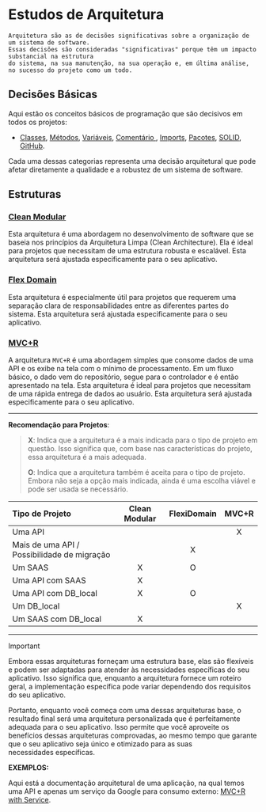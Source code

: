 ﻿# Estudos de Arquitetura

```
Arquitetura são as de decisões significativas sobre a organização de um sistema de software.
Essas decisões são consideradas "significativas" porque têm um impacto substancial na estrutura
do sistema, na sua manutenção, na sua operação e, em última análise, no sucesso do projeto como um todo.
```

## Decisões Básicas

Aqui estão os conceitos básicos de programação que são decisivos em todos os projetos:

- [Classes](basic/classes.md), [Métodos](basic/methods.md), [Variáveis](basic/variables.md), [Comentário ](basic/comments.md), [Imports](basic/imports.md), [Pacotes](basic/packages.md), [SOLID](basic/solid.md), [GitHub](gitHub/gitHub.md).

Cada uma dessas categorias representa uma decisão arquitetural que pode afetar diretamente a qualidade e a robustez de um sistema de software.


## Estruturas

### [Clean Modular](architecture/clean_modular/clean_modular.md)

Esta arquitetura é uma abordagem no desenvolvimento de software que se baseia nos princípios da Arquitetura Limpa (Clean Architecture). Ela é ideal para projetos que necessitam de uma estrutura robusta e escalável. Esta arquitetura será ajustada especificamente para o seu aplicativo.

### [Flex Domain](architecture/flex_domain/flex_domain.md)

Esta arquitetura é especialmente útil para projetos que requerem uma separação clara de responsabilidades entre as diferentes partes do sistema. Esta arquitetura será ajustada especificamente para o seu aplicativo.

### [MVC+R](architecture/MVC+R/MVC+R.md)

A arquitetura ``MVC+R`` é uma abordagem simples que consome dados de uma API e os exibe na tela com o mínimo de processamento. Em um fluxo básico, o dado vem do repositório, segue para o controlador e é então apresentado na tela. Esta arquitetura é ideal para projetos que necessitam de uma rápida entrega de dados ao usuário. Esta arquitetura será ajustada especificamente para o seu aplicativo.

---

**Recomendação para Projetos**:
> **X**: Indica que a arquitetura é a mais indicada para o tipo de projeto em questão. Isso significa que, com base nas características do projeto, essa arquitetura é a mais adequada.
> 
> **O**: Indica que a arquitetura também é aceita para o tipo de projeto. Embora não seja a opção mais indicada, ainda é uma escolha viável e pode ser usada se necessário.

| Tipo de Projeto | Clean Modular | FlexiDomain | MVC+R |
|:----------------|:-------------:|:-----------:|:-----:|
| Uma API         |               |             |   X   |
| Mais de uma API / Possibilidade de migração |               |      X       |       |
| Um SAAS         |       X       |      O      |       |
| Uma API com SAAS|       X       |             |       |
| Uma API com DB_local |    X    |      O      |       |
| Um DB_local     |               |             |   X   |
| Um SAAS com DB_local |    X    |             |       |

---
> [!IMPORTANT]
> Embora essas arquiteturas forneçam uma estrutura base, elas são flexíveis e podem ser adaptadas para atender às necessidades específicas do seu aplicativo. Isso significa que, enquanto a arquitetura fornece um roteiro geral, a implementação específica pode variar dependendo dos requisitos do seu aplicativo.
>
> Portanto, enquanto você começa com uma dessas arquiteturas base, o resultado final será uma arquitetura personalizada que é perfeitamente adequada para o seu aplicativo. Isso permite que você aproveite os benefícios dessas arquiteturas comprovadas, ao mesmo tempo que garante que o seu aplicativo seja único e otimizado para as suas necessidades específicas.
> 
> **EXEMPLOS:**
>
> Aqui está a documentação arquitetural de uma aplicação, na qual temos uma API e apenas um serviço da Google para consumo externo: [MVC+R with Service](real_cases/mvc+r.md).

